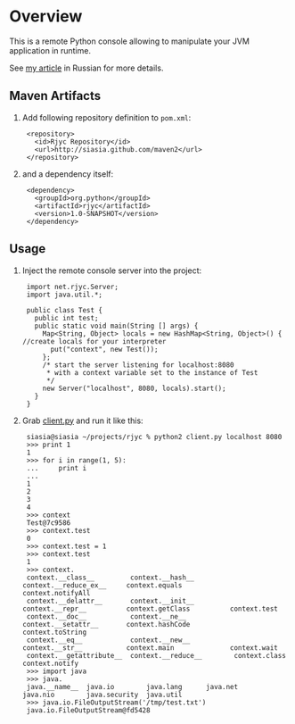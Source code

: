 # Overview

This is a remote Python console allowing to manipulate your JVM application in runtime. 

See [my article](http://devnest.blogspot.com/2010/10/jython.html) in Russian for more details.

## Maven Artifacts

1. Add following repository definition to `pom.xml`:
    
        <repository>
          <id>Rjyc Repository</id>
          <url>http://siasia.github.com/maven2</url>
        </repository>
				
2. and a dependency itself:

        <dependency>
          <groupId>org.python</groupId>
          <artifactId>rjyc</artifactId>
          <version>1.0-SNAPSHOT</version>
        </dependency>

## Usage

1. Inject the remote console server into the project:

        import net.rjyc.Server;
        import java.util.*;

        public class Test {
          public int test;
          public static void main(String [] args) {
            Map<String, Object> locals = new HashMap<String, Object>() { //create locals for your interpreter
              put("context", new Test());
            };
            /* start the server listening for localhost:8080 
             * with a context variable set to the instance of Test
             */
            new Server("localhost", 8080, locals).start(); 
          }
        }
2. Grab [client.py](https://github.com/siasia/rjyc/raw/master/client.py) and run it like this:

        siasia@siasia ~/projects/rjyc % python2 client.py localhost 8080
        >>> print 1
        1
        >>> for i in range(1, 5):
        ...     print i
        ... 
        1
        2
        3
        4
        >>> context
        Test@7c9586
        >>> context.test
        0
        >>> context.test = 1
        >>> context.test
        1
        >>> context.
        context.__class__         context.__hash__          context.__reduce_ex__     context.equals            context.notifyAll
        context.__delattr__       context.__init__          context.__repr__          context.getClass          context.test
        context.__doc__           context.__ne__            context.__setattr__       context.hashCode          context.toString
        context.__eq__            context.__new__           context.__str__           context.main              context.wait
        context.__getattribute__  context.__reduce__        context.class             context.notify            
        >>> import java
        >>> java.
        java.__name__  java.io        java.lang      java.net       java.nio        java.security  java.util      
        >>> java.io.FileOutputStream('/tmp/test.txt')
        java.io.FileOutputStream@fd5428
